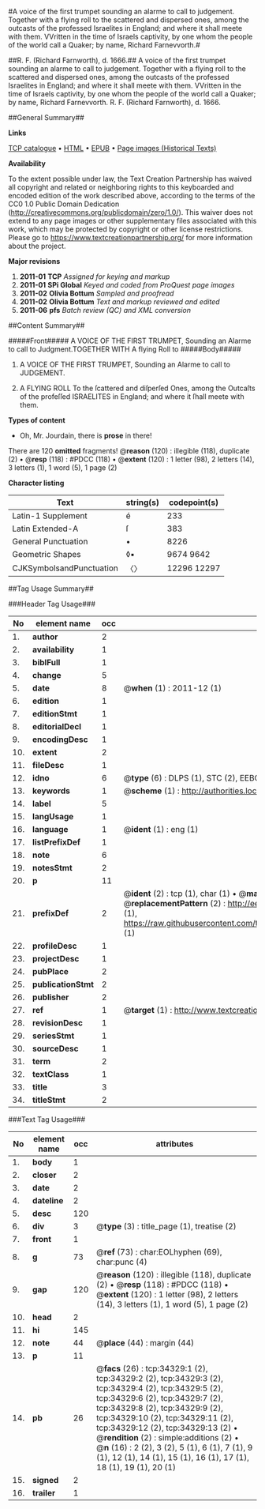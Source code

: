 #A voice of the first trumpet sounding an alarme to call to judgement. Together with a flying roll to the scattered and dispersed ones, among the outcasts of the professed Israelites in England; and where it shall meete with them. VVritten in the time of Israels captivity, by one whom the people of the world call a Quaker; by name, Richard Farnevvorth.#

##R. F. (Richard Farnworth), d. 1666.##
A voice of the first trumpet sounding an alarme to call to judgement. Together with a flying roll to the scattered and dispersed ones, among the outcasts of the professed Israelites in England; and where it shall meete with them. VVritten in the time of Israels captivity, by one whom the people of the world call a Quaker; by name, Richard Farnevvorth.
R. F. (Richard Farnworth), d. 1666.

##General Summary##

**Links**

[TCP catalogue](http://www.ota.ox.ac.uk/tcp/)  • 
[HTML](http://tei.it.ox.ac.uk/tcp/Texts-HTML/free/A40/A40955.html)  • 
[EPUB](http://tei.it.ox.ac.uk/tcp/Texts-EPUB/free/A40/A40955.epub) • 
[Page images (Historical Texts)](https://historicaltexts.jisc.ac.uk/eebo-99829882e)

**Availability**

To the extent possible under law, the Text Creation Partnership has waived all copyright and related or neighboring rights to this keyboarded and encoded edition of the work described above, according to the terms of the CC0 1.0 Public Domain Dedication (http://creativecommons.org/publicdomain/zero/1.0/). This waiver does not extend to any page images or other supplementary files associated with this work, which may be protected by copyright or other license restrictions. Please go to https://www.textcreationpartnership.org/ for more information about the project.

**Major revisions**

1. __2011-01__ __TCP__ *Assigned for keying and markup*
1. __2011-01__ __SPi Global__ *Keyed and coded from ProQuest page images*
1. __2011-02__ __Olivia Bottum__ *Sampled and proofread*
1. __2011-02__ __Olivia Bottum__ *Text and markup reviewed and edited*
1. __2011-06__ __pfs__ *Batch review (QC) and XML conversion*

##Content Summary##

#####Front#####
A VOICE OF THE FIRST TRUMPET, Sounding an Alarme to call to Judgment.TOGETHER WITH A flying Roll to 
#####Body#####

1. A VOICE OF THE FIRST TRUMPET, Sounding an Alarme to call to JUDGEMENT.

1. A FLYING ROLL To the ſcattered and diſperſed Ones, among the Outcaſts of the profeſſed ISRAELITES in England; and where it ſhall meete with them.

**Types of content**

  * Oh, Mr. Jourdain, there is **prose** in there!

There are 120 **omitted** fragments! 
 @__reason__ (120) : illegible (118), duplicate (2)  •  @__resp__ (118) : #PDCC (118)  •  @__extent__ (120) : 1 letter (98), 2 letters (14), 3 letters (1), 1 word (5), 1 page (2)

**Character listing**


|Text|string(s)|codepoint(s)|
|---|---|---|
|Latin-1 Supplement|é|233|
|Latin Extended-A|ſ|383|
|General Punctuation|•|8226|
|Geometric Shapes|◊▪|9674 9642|
|CJKSymbolsandPunctuation|〈〉|12296 12297|

##Tag Usage Summary##

###Header Tag Usage###

|No|element name|occ|attributes|
|---|---|---|---|
|1.|__author__|2||
|2.|__availability__|1||
|3.|__biblFull__|1||
|4.|__change__|5||
|5.|__date__|8| @__when__ (1) : 2011-12 (1)|
|6.|__edition__|1||
|7.|__editionStmt__|1||
|8.|__editorialDecl__|1||
|9.|__encodingDesc__|1||
|10.|__extent__|2||
|11.|__fileDesc__|1||
|12.|__idno__|6| @__type__ (6) : DLPS (1), STC (2), EEBO-CITATION (1), PROQUEST (1), VID (1)|
|13.|__keywords__|1| @__scheme__ (1) : http://authorities.loc.gov/ (1)|
|14.|__label__|5||
|15.|__langUsage__|1||
|16.|__language__|1| @__ident__ (1) : eng (1)|
|17.|__listPrefixDef__|1||
|18.|__note__|6||
|19.|__notesStmt__|2||
|20.|__p__|11||
|21.|__prefixDef__|2| @__ident__ (2) : tcp (1), char (1)  •  @__matchPattern__ (2) : ([0-9\-]+):([0-9IVX]+) (1), (.+) (1)  •  @__replacementPattern__ (2) : http://eebo.chadwyck.com/downloadtiff?vid=$1&page=$2 (1), https://raw.githubusercontent.com/textcreationpartnership/Texts/master/tcpchars.xml#$1 (1)|
|22.|__profileDesc__|1||
|23.|__projectDesc__|1||
|24.|__pubPlace__|2||
|25.|__publicationStmt__|2||
|26.|__publisher__|2||
|27.|__ref__|1| @__target__ (1) : http://www.textcreationpartnership.org/docs/. (1)|
|28.|__revisionDesc__|1||
|29.|__seriesStmt__|1||
|30.|__sourceDesc__|1||
|31.|__term__|2||
|32.|__textClass__|1||
|33.|__title__|3||
|34.|__titleStmt__|2||


###Text Tag Usage###

|No|element name|occ|attributes|
|---|---|---|---|
|1.|__body__|1||
|2.|__closer__|2||
|3.|__date__|2||
|4.|__dateline__|2||
|5.|__desc__|120||
|6.|__div__|3| @__type__ (3) : title_page (1), treatise (2)|
|7.|__front__|1||
|8.|__g__|73| @__ref__ (73) : char:EOLhyphen (69), char:punc (4)|
|9.|__gap__|120| @__reason__ (120) : illegible (118), duplicate (2)  •  @__resp__ (118) : #PDCC (118)  •  @__extent__ (120) : 1 letter (98), 2 letters (14), 3 letters (1), 1 word (5), 1 page (2)|
|10.|__head__|2||
|11.|__hi__|145||
|12.|__note__|44| @__place__ (44) : margin (44)|
|13.|__p__|11||
|14.|__pb__|26| @__facs__ (26) : tcp:34329:1 (2), tcp:34329:2 (2), tcp:34329:3 (2), tcp:34329:4 (2), tcp:34329:5 (2), tcp:34329:6 (2), tcp:34329:7 (2), tcp:34329:8 (2), tcp:34329:9 (2), tcp:34329:10 (2), tcp:34329:11 (2), tcp:34329:12 (2), tcp:34329:13 (2)  •  @__rendition__ (2) : simple:additions (2)  •  @__n__ (16) : 2 (2), 3 (2), 5 (1), 6 (1), 7 (1), 9 (1), 12 (1), 14 (1), 15 (1), 16 (1), 17 (1), 18 (1), 19 (1), 20 (1)|
|15.|__signed__|2||
|16.|__trailer__|1||
